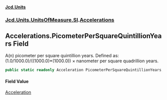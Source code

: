 #### [Jcd.Units](index.md 'index')
### [Jcd.Units.UnitsOfMeasure.SI](Jcd.Units.UnitsOfMeasure.SI.md 'Jcd.Units.UnitsOfMeasure.SI').[Accelerations](Accelerations.md 'Jcd.Units.UnitsOfMeasure.SI.Accelerations')

## Accelerations.PicometerPerSquareQuintillionYears Field

A(n) picometer per square quintillion years. Defined as: (1.0/1000.0)/((1000.0)*(1000.0)) × nanometer per square quadrillion years.

```csharp
public static readonly Acceleration PicometerPerSquareQuintillionYears;
```

#### Field Value
[Acceleration](Acceleration.md 'Jcd.Units.UnitTypes.Acceleration')